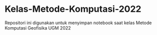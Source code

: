 # Kelas-Metode-Komputasi-2022
Repositori ini digunakan untuk menyimpan notebook saat kelas Metode Komputasi Geofisika UGM 2022
